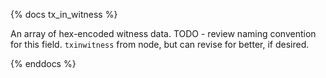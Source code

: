 {% docs tx_in_witness %}

An array of hex-encoded witness data.
TODO - review naming convention for this field. `txinwitness` from node, but can revise for better, if desired.

{% enddocs %}
